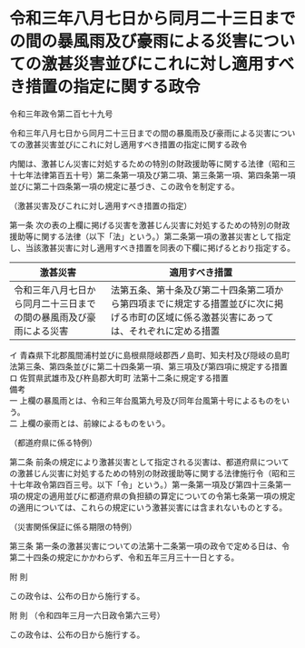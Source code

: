# 令和三年八月七日から同月二十三日までの間の暴風雨及び豪雨による災害についての激甚災害並びにこれに対し適用すべき措置の指定に関する政令

令和三年政令第二百七十九号

令和三年八月七日から同月二十三日までの間の暴風雨及び豪雨による災害についての激甚災害並びにこれに対し適用すべき措置の指定に関する政令

内閣は、激甚じん災害に対処するための特別の財政援助等に関する法律（昭和三十七年法律第百五十号）第二条第一項及び第二項、第三条第一項、第四条第一項並びに第二十四条第一項の規定に基づき、この政令を制定する。

（激甚災害及びこれに対し適用すべき措置の指定）

第一条 次の表の上欄に掲げる災害を激甚じん災害に対処するための特別の財政援助等に関する法律（以下「法」という。）第二条第一項の激甚災害として指定し、当該激甚災害に対し適用すべき措置を同表の下欄に掲げるとおり指定する。

激甚災害 | 適用すべき措置  
---|---  
令和三年八月七日から同月二十三日までの間の暴風雨及び豪雨による災害 |  法第五条、第十条及び第二十四条第二項から第四項までに規定する措置並びに次に掲げる市町の区域に係る激甚災害にあっては、それぞれに定める措置  
イ 青森県下北郡風間浦村並びに島根県隠岐郡西ノ島町、知夫村及び隠岐の島町 法第三条、第四条並びに第二十四条第一項、第三項及び第四項に規定する措置  
ロ 佐賀県武雄市及び杵島郡大町町 法第十二条に規定する措置  
備考  
一 上欄の暴風雨とは、令和三年台風第九号及び同年台風第十号によるものをいう。  
二 上欄の豪雨とは、前線によるものをいう。  
  
（都道府県に係る特例）

第二条 前条の規定により激甚災害として指定される災害は、都道府県についての激甚じん災害に対処するための特別の財政援助等に関する法律施行令（昭和三十七年政令第四百三号。以下「令」という。）第一条第一項及び第四十三条第一項の規定の適用並びに都道府県の負担額の算定についての令第七条第一項の規定の適用については、これらの規定にいう激甚災害には含まれないものとする。

（災害関係保証に係る期限の特例）

第三条 第一条の激甚災害についての法第十二条第一項の政令で定める日は、令第二十四条の規定にかかわらず、令和五年三月三十一日とする。

附 則

この政令は、公布の日から施行する。

附 則 （令和四年三月一六日政令第六三号）

この政令は、公布の日から施行する。
